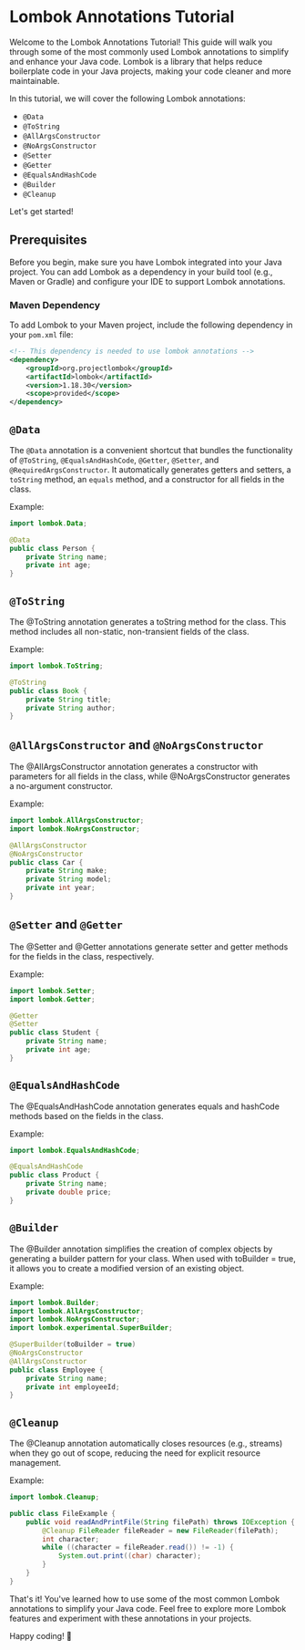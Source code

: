 # Lombok Annotations Tutorial

Welcome to the Lombok Annotations Tutorial! This guide will walk you through some of the most commonly used Lombok annotations to simplify and enhance your Java code. Lombok is a library that helps reduce boilerplate code in your Java projects, making your code cleaner and more maintainable.

In this tutorial, we will cover the following Lombok annotations:

- `@Data`
- `@ToString`
- `@AllArgsConstructor`
- `@NoArgsConstructor`
- `@Setter`
- `@Getter`
- `@EqualsAndHashCode`
- `@Builder`
- `@Cleanup`

Let's get started!

## Prerequisites

Before you begin, make sure you have Lombok integrated into your Java project. You can add Lombok as a dependency in your build tool (e.g., Maven or Gradle) and configure your IDE to support Lombok annotations.

### Maven Dependency

To add Lombok to your Maven project, include the following dependency in your `pom.xml` file:

```xml
<!-- This dependency is needed to use lombok annotations -->
<dependency>
    <groupId>org.projectlombok</groupId>
    <artifactId>lombok</artifactId>
    <version>1.18.30</version>
    <scope>provided</scope>
</dependency>
```

## `@Data`

The `@Data` annotation is a convenient shortcut that bundles the functionality of `@ToString`, `@EqualsAndHashCode`, `@Getter`, `@Setter`, and `@RequiredArgsConstructor`. It automatically generates getters and setters, a `toString` method, an `equals` method, and a constructor for all fields in the class.

Example:

```java
import lombok.Data;

@Data
public class Person {
    private String name;
    private int age;
}
```
## `@ToString`
The @ToString annotation generates a toString method for the class. This method includes all non-static, non-transient fields of the class.

Example:

```java
import lombok.ToString;

@ToString
public class Book {
    private String title;
    private String author;
}
```
## `@AllArgsConstructor` and `@NoArgsConstructor`
The @AllArgsConstructor annotation generates a constructor with parameters for all fields in the class, while @NoArgsConstructor generates a no-argument constructor.

Example:

```java
import lombok.AllArgsConstructor;
import lombok.NoArgsConstructor;

@AllArgsConstructor
@NoArgsConstructor
public class Car {
    private String make;
    private String model;
    private int year;
}
```
## `@Setter` and `@Getter`
The @Setter and @Getter annotations generate setter and getter methods for the fields in the class, respectively.

Example:

```java
import lombok.Setter;
import lombok.Getter;

@Getter
@Setter
public class Student {
    private String name;
    private int age;
}
```
## `@EqualsAndHashCode`
The @EqualsAndHashCode annotation generates equals and hashCode methods based on the fields in the class.

Example:

```java
import lombok.EqualsAndHashCode;

@EqualsAndHashCode
public class Product {
    private String name;
    private double price;
}
```
## `@Builder`
The @Builder annotation simplifies the creation of complex objects by generating a builder pattern for your class. When used with toBuilder = true, it allows you to create a modified version of an existing object.

Example:

```java
import lombok.Builder;
import lombok.AllArgsConstructor;
import lombok.NoArgsConstructor;
import lombok.experimental.SuperBuilder;

@SuperBuilder(toBuilder = true)
@NoArgsConstructor
@AllArgsConstructor
public class Employee {
    private String name;
    private int employeeId;
}
```
## `@Cleanup`
The @Cleanup annotation automatically closes resources (e.g., streams) when they go out of scope, reducing the need for explicit resource management.

Example:

```java
import lombok.Cleanup;

public class FileExample {
    public void readAndPrintFile(String filePath) throws IOException {
        @Cleanup FileReader fileReader = new FileReader(filePath);
        int character;
        while ((character = fileReader.read()) != -1) {
            System.out.print((char) character);
        }
    }
}
```
That's it! You've learned how to use some of the most common Lombok annotations to simplify your Java code. Feel free to explore more Lombok features and experiment with these annotations in your projects.

Happy coding! 🚀